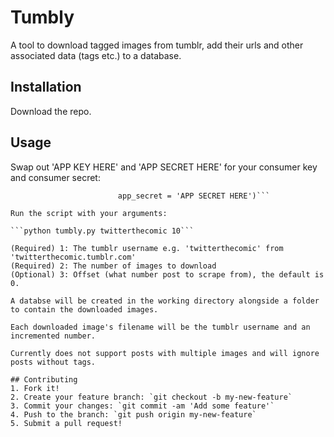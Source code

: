 # Tumbly

A tool to download tagged images from tumblr, add their urls and other associated data (tags etc.) to a database.

## Installation

Download the repo.

## Usage
Swap out 'APP KEY HERE' and 'APP SECRET HERE' for your consumer key and consumer secret:

```authorization = tumblpy.Tumblpy(app_key = 'APP KEY HERE',
						app_secret = 'APP SECRET HERE')```

Run the script with your arguments:

```python tumbly.py twitterthecomic 10```
		
(Required) 1: The tumblr username e.g. 'twitterthecomic' from 'twitterthecomic.tumblr.com'
(Required) 2: The number of images to download
(Optional) 3: Offset (what number post to scrape from), the default is 0.

A databse will be created in the working directory alongside a folder to contain the downloaded images.

Each downloaded image's filename will be the tumblr username and an incremented number.

Currently does not support posts with multiple images and will ignore posts without tags.
		
## Contributing
1. Fork it!
2. Create your feature branch: `git checkout -b my-new-feature`
3. Commit your changes: `git commit -am 'Add some feature'`
4. Push to the branch: `git push origin my-new-feature`
5. Submit a pull request!


